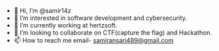 - 👋 Hi, I’m @samir14z
- 👀 I’m interested in software development and cybersecurity.
- 🌱 I’m currently working at hertzsoft.
- 💞️ I’m looking to collaborate on CTF(capture the flag) and Hackathon.
- 📫 How to reach me email- samiransari489@gmail.com
<!---
samir14z/samir14z is a ✨ special ✨ repository because its `README.md` (this file) appears on your GitHub profile.
You can click the Preview link to take a look at your changes.
--->

